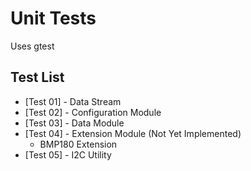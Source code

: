 # Unit Tests
Uses gtest

## Test List
- [Test 01] - Data Stream
- [Test 02] - Configuration Module
- [Test 03] - Data Module
- [Test 04] - Extension Module (Not Yet Implemented)
  - BMP180 Extension
- [Test 05] - I2C Utility